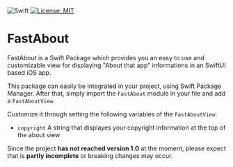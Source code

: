 ![Swift](https://github.com/johannesschrott/FastAbout/workflows/Swift/badge.svg)
[![License: MIT](https://img.shields.io/badge/License-MIT-yellow.svg)](https://opensource.org/licenses/MIT)

# FastAbout

FastAbout is a Swift Package which provides you an easy to use and customizable view for displaying "About that app" informations in an SwiftUI based iOS app.


This package can easily be integrated in your project, using Swift Package Manager. 
After that, simply import the `FastAbout` module in your file and add a `FastAboutView`.

Customize it through setting the following variables of the `FastAboutView`:

* `copyright` A string that displayes your copyright information at the top of the about view

Since the project **has not reached version 1.0** at the moment, please expect that is **partly incomplete** or breaking changes may occur.
